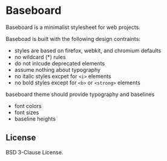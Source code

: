 # Baseboard

Baseboard is a minimalist stylesheet for web projects.

Baseboad is built with the following design contraints:
- styles are based on firefox, webkit, and chromium defaults
- no wildcard (*) rules
- do not inlcude deprecated elements
- assume nothing about typography
- no italic styles excpet for `<i>` elements
- no bold styles except for `<b>` or `<strong>` elements


baseboard theme should provide typography and baselines
- font colors
- font sizes
- baseline heights

## License

BSD 3-Clause License.
